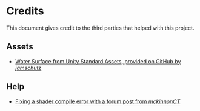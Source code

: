 # Credits
This document gives credit to the third parties that helped with this project.

## Assets
- [Water Surface from Unity Standard Assets, provided on GitHub by *jamschutz*](https://github.com/jamschutz/Unity-Standard-Assets)

## Help
- [Fixing a shader compile error with a forum post from *mckinnonCT*](https://answers.unity.com/questions/1529224/opengles3-fails-to-compile-shaders-hiddenpost-fx-f.html)
